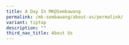 ```yaml
---
title: A Day In MK@Sembawang
permalink: /mk-sembawang/about-us/permalink/
variant: tiptap
description: ""
third_nav_title: About Us
---
```

